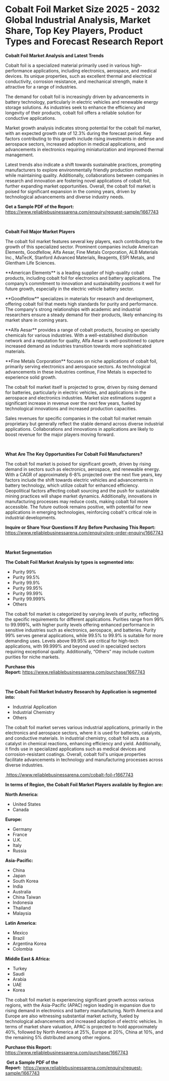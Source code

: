 <p><h1>Cobalt Foil Market Size 2025 - 2032 Global Industrial Analysis, Market Share, Top Key Players, Product Types and Forecast Research Report</h1></p><p><strong>Cobalt Foil Market Analysis and Latest Trends</strong></p>
<p><p>Cobalt foil is a specialized material primarily used in various high-performance applications, including electronics, aerospace, and medical devices. Its unique properties, such as excellent thermal and electrical conductivity, corrosion resistance, and mechanical strength, make it attractive for a range of industries. </p><p>The demand for cobalt foil is increasingly driven by advancements in battery technology, particularly in electric vehicles and renewable energy storage solutions. As industries seek to enhance the efficiency and longevity of their products, cobalt foil offers a reliable solution for conductive applications. </p><p>Market growth analysis indicates strong potential for the cobalt foil market, with an expected growth rate of 12.3% during the forecast period. Key factors contributing to this growth include rising investments in defense and aerospace sectors, increased adoption in medical applications, and advancements in electronics requiring miniaturization and improved thermal management. </p><p>Latest trends also indicate a shift towards sustainable practices, prompting manufacturers to explore environmentally friendly production methods while maintaining quality. Additionally, collaborations between companies in research and innovation are fostering novel applications of cobalt foil, further expanding market opportunities. Overall, the cobalt foil market is poised for significant expansion in the coming years, driven by technological advancements and diverse industry needs.</p></p>
<p><strong>Get a Sample PDF of the Report:&nbsp;</strong> <a href="https://www.reliablebusinessarena.com/enquiry/request-sample/1667743?utm_campaign=3039&utm_medium=2&utm_source=Github&utm_content=ia&utm_term=18042025&utm_id=cobalt-foil">https://www.reliablebusinessarena.com/enquiry/request-sample/1667743</a></p>
<p>&nbsp;</p>
<p><strong>Cobalt Foil Major Market Players</strong></p>
<p><p>The cobalt foil market features several key players, each contributing to the growth of this specialized sector. Prominent companies include American Elements, Goodfellow, Alfa Aesar, Fine Metals Corporation, ALB Materials Inc., MaTecK, Stanford Advanced Materials, Reagents, ESPI Metals, and Glentham Life Sciences.</p><p>**American Elements** is a leading supplier of high-quality cobalt products, including cobalt foil for electronics and battery applications. The company’s commitment to innovation and sustainability positions it well for future growth, especially in the electric vehicle battery sector.</p><p>**Goodfellow** specializes in materials for research and development, offering cobalt foil that meets high standards for purity and performance. The company's strong relationships with academic and industrial researchers ensure a steady demand for their products, likely enhancing its market share in coming years.</p><p>**Alfa Aesar** provides a range of cobalt products, focusing on specialty chemicals for various industries. With a well-established distribution network and a reputation for quality, Alfa Aesar is well-positioned to capture increased demand as industries transition towards more sophisticated materials.</p><p>**Fine Metals Corporation** focuses on niche applications of cobalt foil, primarily serving electronics and aerospace sectors. As technological advancements in these industries continue, Fine Metals is expected to experience solid growth.</p><p>The cobalt foil market itself is projected to grow, driven by rising demand for batteries, particularly in electric vehicles, and applications in the aerospace and electronics industries. Market size estimations suggest a significant increase in revenue over the next few years, fueled by technological innovations and increased production capacities.</p><p>Sales revenues for specific companies in the cobalt foil market remain proprietary but generally reflect the stable demand across diverse industrial applications. Collaborations and innovations in applications are likely to boost revenue for the major players moving forward.</p></p>
<p>&nbsp;</p>
<p><strong>What Are The Key Opportunities For Cobalt Foil Manufacturers?</strong></p>
<p><p>The cobalt foil market is poised for significant growth, driven by rising demand in sectors such as electronics, aerospace, and renewable energy. With a CAGR of approximately 6-8% projected over the next five years, key factors include the shift towards electric vehicles and advancements in battery technology, which utilize cobalt for enhanced efficiency. Geopolitical factors affecting cobalt sourcing and the push for sustainable mining practices will shape market dynamics. Additionally, innovations in manufacturing processes may reduce costs, making cobalt foil more accessible. The future outlook remains positive, with potential for new applications in emerging technologies, reinforcing cobalt's critical role in industrial developments.</p></p>
<p><strong>Inquire or Share Your Questions If Any Before Purchasing This Report:</strong> <a href="https://www.reliablebusinessarena.com/enquiry/pre-order-enquiry/1667743?utm_campaign=3039&utm_medium=2&utm_source=Github&utm_content=ia&utm_term=18042025&utm_id=cobalt-foil">https://www.reliablebusinessarena.com/enquiry/pre-order-enquiry/1667743</a></p>
<p>&nbsp;</p>
<p><strong>Market Segmentation</strong></p>
<p><strong>The Cobalt Foil Market Analysis by types is segmented into:</strong></p>
<p><ul><li>Purity 99%</li><li>Purity 99.5%</li><li>Purity 99.9%</li><li>Purity 99.95%</li><li>Purity 99.99%</li><li>Purity 99.999%</li><li>Others</li></ul></p>
<p><p>The cobalt foil market is categorized by varying levels of purity, reflecting the specific requirements for different applications. Purities range from 99% to 99.999%, with higher purity levels offering enhanced performance in sensitive industries such as electronics, aerospace, and batteries. Purity 99% serves general applications, while 99.5% to 99.9% is suitable for more demanding uses. Levels above 99.95% are critical for high-tech applications, with 99.999% and beyond used in specialized sectors requiring exceptional quality. Additionally, “Others” may include custom purities for niche markets.</p></p>
<p><strong>Purchase this Report:&nbsp;</strong><a href="https://www.reliablebusinessarena.com/purchase/1667743?utm_campaign=3039&utm_medium=2&utm_source=Github&utm_content=ia&utm_term=18042025&utm_id=cobalt-foil">https://www.reliablebusinessarena.com/purchase/1667743</a></p>
<p>&nbsp;</p>
<p><strong>The Cobalt Foil Market Industry Research by Application is segmented into:</strong></p>
<p><ul><li>Industrial Application</li><li>Industrial Chemistry</li><li>Others</li></ul></p>
<p><p>The cobalt foil market serves various industrial applications, primarily in the electronics and aerospace sectors, where it is used for batteries, catalysts, and conductive materials. In industrial chemistry, cobalt foil acts as a catalyst in chemical reactions, enhancing efficiency and yield. Additionally, it finds use in specialized applications such as medical devices and corrosion-resistant coatings. Overall, cobalt foil's unique properties facilitate advancements in technology and manufacturing processes across diverse industries.</p></p>
<p><a href="https://www.reliablebusinessarena.com/cobalt-foil-r1667743?utm_campaign=3039&utm_medium=2&utm_source=Github&utm_content=ia&utm_term=18042025&utm_id=cobalt-foil">&nbsp;https://www.reliablebusinessarena.com/cobalt-foil-r1667743</a></p>
<p><strong>In terms of Region, the Cobalt Foil Market Players available by Region are:</strong></p>
<p>
    <p> <strong> North America: </strong>
        <ul>
            <li>United States</li>
            <li>Canada</li>
        </ul>
        </p> 
    <p> <strong> Europe: </strong>
        <ul>
            <li>Germany</li>
            <li>France</li>
            <li>U.K.</li>
            <li>Italy</li>
            <li>Russia</li>
        </ul>
        </p> 
    <p> <strong> Asia-Pacific: </strong>
        <ul>
            <li>China</li>
            <li>Japan</li>
            <li>South Korea</li>
            <li>India</li>
            <li>Australia</li>
            <li>China Taiwan</li>
            <li>Indonesia</li>
            <li>Thailand</li>
            <li>Malaysia</li>
        </ul>
        </p> 
    <p> <strong> Latin America: </strong>
        <ul>
            <li>Mexico</li>
            <li>Brazil</li>
            <li>Argentina Korea</li>
            <li>Colombia</li>
        </ul>
        </p> 
    <p> <strong> Middle East & Africa: </strong>
        <ul>
            <li>Turkey</li>
            <li>Saudi</li>
            <li>Arabia</li>
            <li>UAE</li>
            <li>Korea</li>
        </ul>
    </p>
    </p>
<p><p>The cobalt foil market is experiencing significant growth across various regions, with the Asia-Pacific (APAC) region leading in expansion due to rising demand in electronics and battery manufacturing. North America and Europe are also witnessing substantial market activity, fueled by technological advancements and increased adoption of electric vehicles. In terms of market share valuation, APAC is projected to hold approximately 40%, followed by North America at 25%, Europe at 20%, China at 10%, and the remaining 5% distributed among other regions.</p></p>
<p><strong>Purchase this Report: </strong><a href="https://www.reliablebusinessarena.com/purchase/1667743?utm_campaign=3039&utm_medium=2&utm_source=Github&utm_content=ia&utm_term=18042025&utm_id=cobalt-foil">https://www.reliablebusinessarena.com/purchase/1667743</a></p>
<p>&nbsp;<strong>Get a Sample PDF of the Report:&nbsp;&nbsp;</strong><a href="https://www.reliablebusinessarena.com/enquiry/request-sample/1667743?utm_campaign=3039&utm_medium=2&utm_source=Github&utm_content=ia&utm_term=18042025&utm_id=cobalt-foil">https://www.reliablebusinessarena.com/enquiry/request-sample/1667743</a></p>
<p><strong></strong></p>
<p><p></p><p></p><p></p></p>